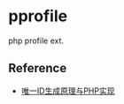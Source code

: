 # pprofile
php profile ext.

## Reference

- [唯一ID生成原理与PHP实现](https://mp.weixin.qq.com/s/bagOgzdwLyZv_ITNVnYfoQ?)
